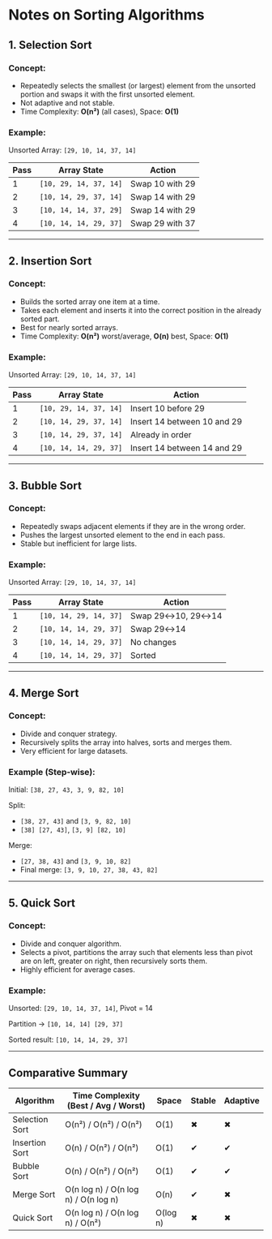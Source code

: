 # Notes on Sorting Algorithms

## **1. Selection Sort**

### Concept:

* Repeatedly selects the smallest (or largest) element from the unsorted portion and swaps it with the first unsorted element.
* Not adaptive and not stable.
* Time Complexity: **O(n²)** (all cases), Space: **O(1)**

### Example:

Unsorted Array: `[29, 10, 14, 37, 14]`

| Pass | Array State            | Action          |
| ---- | ---------------------- | --------------- |
| 1    | `[10, 29, 14, 37, 14]` | Swap 10 with 29 |
| 2    | `[10, 14, 29, 37, 14]` | Swap 14 with 29 |
| 3    | `[10, 14, 14, 37, 29]` | Swap 14 with 29 |
| 4    | `[10, 14, 14, 29, 37]` | Swap 29 with 37 |

---

## **2. Insertion Sort**

### Concept:

* Builds the sorted array one item at a time.
* Takes each element and inserts it into the correct position in the already sorted part.
* Best for nearly sorted arrays.
* Time Complexity: **O(n²)** worst/average, **O(n)** best, Space: **O(1)**

### Example:

Unsorted Array: `[29, 10, 14, 37, 14]`

| Pass | Array State            | Action                      |
| ---- | ---------------------- | --------------------------- |
| 1    | `[10, 29, 14, 37, 14]` | Insert 10 before 29         |
| 2    | `[10, 14, 29, 37, 14]` | Insert 14 between 10 and 29 |
| 3    | `[10, 14, 29, 37, 14]` | Already in order            |
| 4    | `[10, 14, 14, 29, 37]` | Insert 14 between 14 and 29 |

---

## **3. Bubble Sort**

### Concept:

* Repeatedly swaps adjacent elements if they are in the wrong order.
* Pushes the largest unsorted element to the end in each pass.
* Stable but inefficient for large lists.

### Example:

Unsorted Array: `[29, 10, 14, 37, 14]`

| Pass | Array State            | Action            |
| ---- | ---------------------- | ----------------- |
| 1    | `[10, 14, 29, 14, 37]` | Swap 29↔10, 29↔14 |
| 2    | `[10, 14, 14, 29, 37]` | Swap 29↔14        |
| 3    | `[10, 14, 14, 29, 37]` | No changes        |
| 4    | `[10, 14, 14, 29, 37]` | Sorted            |

---

## **4. Merge Sort**

### Concept:

* Divide and conquer strategy.
* Recursively splits the array into halves, sorts and merges them.
* Very efficient for large datasets.

### Example (Step-wise):

Initial: `[38, 27, 43, 3, 9, 82, 10]`

Split:

* `[38, 27, 43]` and `[3, 9, 82, 10]`
* `[38] [27, 43]`, `[3, 9] [82, 10]`

Merge:

* `[27, 38, 43]` and `[3, 9, 10, 82]`
* Final merge: `[3, 9, 10, 27, 38, 43, 82]`

---

## **5. Quick Sort**

### Concept:

* Divide and conquer algorithm.
* Selects a pivot, partitions the array such that elements less than pivot are on left, greater on right, then recursively sorts them.
* Highly efficient for average cases.

### Example:

Unsorted: `[29, 10, 14, 37, 14]`, Pivot = 14

Partition → `[10, 14, 14] [29, 37]`

Sorted result: `[10, 14, 14, 29, 37]`

---

## Comparative Summary

| Algorithm      | Time Complexity (Best / Avg / Worst) | Space    | Stable | Adaptive |
| -------------- | ------------------------------------ | -------- | ------ | -------- |
| Selection Sort | O(n²) / O(n²) / O(n²)                | O(1)     | ✖      | ✖        |
| Insertion Sort | O(n) / O(n²) / O(n²)                 | O(1)     | ✔      | ✔        |
| Bubble Sort    | O(n) / O(n²) / O(n²)                 | O(1)     | ✔      | ✔        |
| Merge Sort     | O(n log n) / O(n log n) / O(n log n) | O(n)     | ✔      | ✖        |
| Quick Sort     | O(n log n) / O(n log n) / O(n²)      | O(log n) | ✖      | ✖        |
